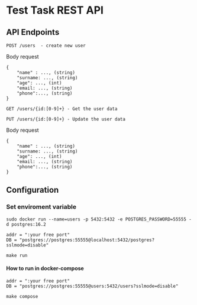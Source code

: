 # Test Task REST API

<h2> API Endpoints </h2>

```
POST /users  - create new user
```

Body request
```
{
    "name" : ..., (string)
    "surname: ..., (string)
    "age": ..., (int)
    "email: ..., (string)
    "phone":..., (string)
}

```

```
GET /users/{id:[0-9]+} - Get the user data
```

```
PUT /users/{id:[0-9]+} - Update the user data
```

<p>Body request</p>

```
{
    "name" : ..., (string)
    "surname: ..., (string)
    "age": ..., (int)
    "email: ..., (string)
    "phone":..., (string)
}

```

<h2> Configuration </h2>

<h3> Set enviroment variable </h4>

```
sudo docker run --name=users -p 5432:5432 -e POSTGRES_PASSWORD=55555 -d postgres:16.2
```

```
addr = ":your free port"
DB = "postgres://postgres:55555@localhost:5432/postgres?sslmode=disable"
```

```
make run
```

<h4>How to run in docker-compose</h4>

```
addr = ":your free port"
DB = "postgres://postgres:55555@users:5432/users?sslmode=disable"
```

```
make compose
```
